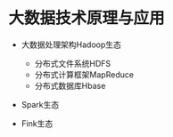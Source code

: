 # 大数据技术原理与应用

- 大数据处理架构Hadoop生态
	- 分布式文件系统HDFS	
	- 分布式计算框架MapReduce
	- 分布式数据库Hbase


- Spark生态



- Fink生态